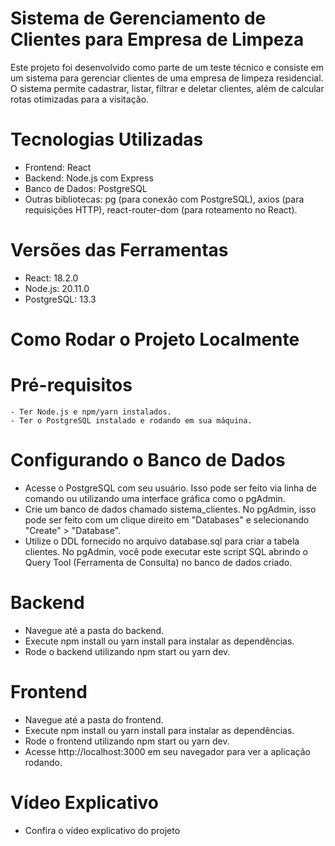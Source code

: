 # Sistema de Gerenciamento de Clientes para Empresa de Limpeza

Este projeto foi desenvolvido como parte de um teste técnico e consiste em um sistema para gerenciar clientes de uma empresa de limpeza residencial. O sistema permite cadastrar, listar, filtrar e deletar clientes, além de calcular rotas otimizadas para a visitação.

# Tecnologias Utilizadas
 - Frontend: React
- Backend: Node.js com Express
- Banco de Dados: PostgreSQL
- Outras bibliotecas: pg (para conexão com PostgreSQL), axios (para requisições HTTP), react-router-dom (para roteamento no React).

# Versões das Ferramentas
 - React: 18.2.0
 - Node.js: 20.11.0
 - PostgreSQL: 13.3

 # Como Rodar o Projeto Localmente
  # Pré-requisitos
    - Ter Node.js e npm/yarn instalados.
    - Ter o PostgreSQL instalado e rodando em sua máquina.

# Configurando o Banco de Dados
- Acesse o PostgreSQL com seu usuário. Isso pode ser feito via linha de comando ou utilizando uma interface gráfica como o pgAdmin.
- Crie um banco de dados chamado sistema_clientes. No pgAdmin, isso pode ser feito com um clique direito em "Databases" e selecionando "Create" > "Database".
- Utilize o DDL fornecido no arquivo database.sql para criar a tabela clientes. No pgAdmin, você pode executar este script SQL abrindo o Query Tool (Ferramenta de Consulta) no banco de dados criado.
# Backend
- Navegue até a pasta do backend.
- Execute npm install ou yarn install para instalar as dependências.
- Rode o backend utilizando npm start ou yarn dev.

# Frontend
- Navegue até a pasta do frontend.
- Execute npm install ou yarn install para instalar as dependências.
- Rode o frontend utilizando npm start ou yarn dev.
- Acesse http://localhost:3000 em seu navegador para ver a aplicação rodando.

# Vídeo Explicativo
  - Confira o vídeo explicativo do projeto
